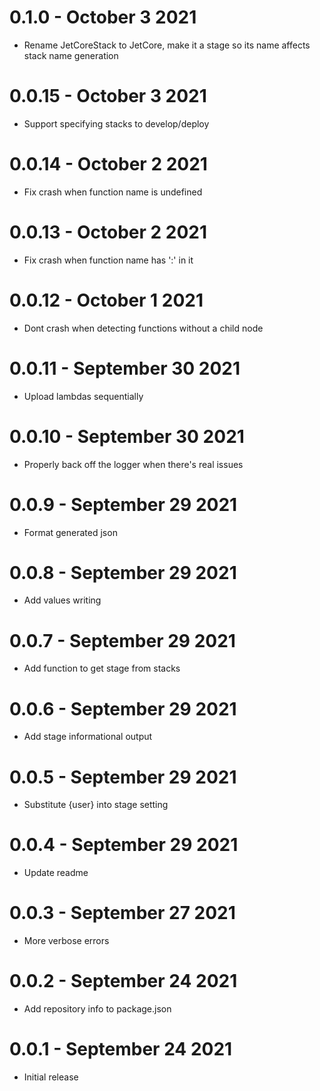 # 0.1.0 - October 3 2021
- Rename JetCoreStack to JetCore, make it a stage so its name affects stack name generation
# 0.0.15 - October 3 2021
- Support specifying stacks to develop/deploy
# 0.0.14 - October 2 2021
- Fix crash when function name is undefined
# 0.0.13 - October 2 2021
- Fix crash when function name has ':' in it
# 0.0.12 - October 1 2021
- Dont crash when detecting functions without a child node
# 0.0.11 - September 30 2021
- Upload lambdas sequentially
# 0.0.10 - September 30 2021
- Properly back off the logger when there's real issues
# 0.0.9 - September 29 2021
- Format generated json
# 0.0.8 - September 29 2021
- Add values writing
# 0.0.7 - September 29 2021
- Add function to get stage from stacks
# 0.0.6 - September 29 2021
- Add stage informational output
# 0.0.5 - September 29 2021
- Substitute {user} into stage setting
# 0.0.4 - September 29 2021
- Update readme
# 0.0.3 - September 27 2021
- More verbose errors
# 0.0.2 - September 24 2021
- Add repository info to package.json
# 0.0.1 - September 24 2021
- Initial release
